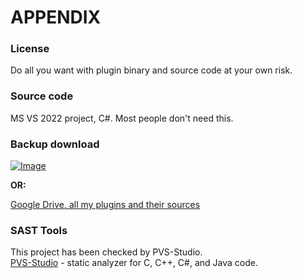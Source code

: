 # APPENDIX

### License

Do all you want with plugin binary and source code at your own risk.

### Source code

MS VS 2022 project, C#. Most people don't need this.&nbsp;

### Backup download

[![Image](https://a.fsdn.com/con/app/sf-download-button)](<https://sourceforge.net/projects/tag-tools/files/latest/download> "target=\"\_blank\"")

**OR:**

[Google Drive, all my plugins and their sources](<https://drive.google.com/drive/folders/0B-D1MoIY406HMzlJVWprYXF1Q0k?usp=sharing> "target=\"\_blank\"")

### SAST Tools

This project has been checked by PVS-Studio.\
[PVS-Studio](https://pvs-studio.ru/ru/pvs-studio/?utm\_source=website\&utm\_medium=github\&utm\_campaign=open\_source "target=\"\_blank\"") - static analyzer for C, C++, C#, and Java code.